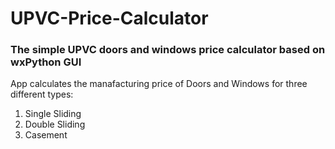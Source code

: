 # UPVC-Price-Calculator
### The simple UPVC doors and windows price calculator based on wxPython GUI<br>
App calculates the manafacturing price of Doors and Windows for three different types:<br>

1. Single Sliding
2. Double Sliding
3. Casement
